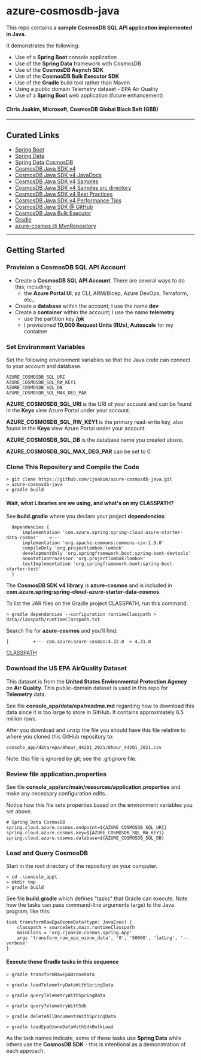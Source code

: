 # azure-cosmosdb-java

This repo contains a **sample CosmosDB SQL API application implemented in Java**.

It demonstrates the following:

- Use of a **Spring Boot** console application
- Use of the **Spring Data** framework with CosmosDB
- Use of the **CosmosDB Asynch SDK** 
- Use of the **CosmosDB Bulk Executor SDK**
- Use of the **Gradle** build tool rather than Maven
- Using a public domain Telemetry dataset - EPA Air Quality
- Use of a **Spring Boot** web application (future enhancement)

#### Chris Joakim, Microsoft, CosmosDB Global Black Belt (GBB)

---

## Curated Links

- [Spring Boot](https://spring.io/projects/spring-boot) 
- [Spring Data](https://spring.io/projects/spring-data)
- [Spring Data CosmosDB](https://docs.microsoft.com/en-us/azure/cosmos-db/sql/sql-api-sdk-java-spring-v3)
- [CosmosDB Java SDK v4](https://docs.microsoft.com/en-us/azure/cosmos-db/sql/sql-api-sdk-java-v4)
- [CosmosDB Java SDK v4 JavaDocs](https://azuresdkdocs.blob.core.windows.net/$web/java/azure-cosmos/latest/index.html)
- [CosmosDB Java SDK v4 Samples](https://github.com/Azure-Samples/azure-cosmos-java-sql-api-samples)
- [CosmosDB Java SDK v4 Samples src directory](https://github.com/Azure-Samples/azure-cosmos-java-sql-api-samples/tree/main/src/main/java/com/azure/cosmos/examples)
- [CosmosDB Java SDK v4 Best Practices](https://docs.microsoft.com/en-us/azure/cosmos-db/sql/best-practice-java)
- [CosmosDB Java SDK v4 Performance Tips](https://docs.microsoft.com/en-us/azure/cosmos-db/sql/performance-tips-java-sdk-v4-sql?tabs=api-async)
- [CosmosDB Java SDK @ GitHub](https://github.com/Azure/azure-sdk-for-java/tree/main/sdk/cosmos/azure-cosmos)
- [CosmosDB Java Bulk Executor](https://docs.microsoft.com/en-us/azure/cosmos-db/sql/bulk-executor-java)
- [Gradle](https://gradle.org/)
- [azure-cosmos @ MvnRepository](https://mvnrepository.com/artifact/com.azure/azure-cosmos)

---

## Getting Started 

### Provision a CosmosDB SQL API Account

- Create a **CosmosDB SQL API Account**.  There are several ways to do this; including:
  - the **Azure Portal UI**, az CLI, ARM/Bicep, Azure DevOps, Terraform, etc..
- Create a **database** within the account; I use the name **dev**
- Create a **container** within the account; I use the name **telemetry** 
  - use the partition key **/pk** 
  - I provisioned **10,000 Request Units (RUs), Autoscale** for my container 
  
### Set Environment Variables 

Set the following environment variables so that the Java code can connect to 
your account and database.

```
AZURE_COSMOSDB_SQL_URI
AZURE_COSMOSDB_SQL_RW_KEY1
AZURE_COSMOSDB_SQL_DB
AZURE_COSMOSDB_SQL_MAX_DEG_PAR
```

**AZURE_COSMOSDB_SQL_URI** is the URI of your account and can be found in the
**Keys** view Azure Portal under your account.

**AZURE_COSMOSDB_SQL_RW_KEY1** is the primary read-write key, also found in the
**Keys** view Azure Portal under your account. 

**AZURE_COSMOSDB_SQL_DB** is the database name you created above.

**AZURE_COSMOSDB_SQL_MAX_DEG_PAR** can be set to 0.

### Clone This Repository and Compile the Code 

```
> git clone https://github.com/cjoakim/azure-cosmosdb-java.git
> azure-cosmosdb-java
> gradle build
```

#### Wait, what Libraries are we using, and what's on my CLASSPATH?

See **build.gradle** where you declare your project **dependencies**:

```
  dependencies {
      implementation 'com.azure.spring:spring-cloud-azure-starter-data-cosmos'    <---
      implementation 'org.apache.commons:commons-csv:1.9.0'
      compileOnly 'org.projectlombok:lombok'
      developmentOnly 'org.springframework.boot:spring-boot-devtools'
      annotationProcessor 'org.projectlombok:lombok'
      testImplementation 'org.springframework.boot:spring-boot-starter-test'
  }
```

The **CosmosDB SDK v4 library** is **azure-cosmos** and is included in
**com.azure.spring:spring-cloud-azure-starter-data-cosmos**.

To list the JAR files on the Gradle project CLASSPATH, run this command:

``` 
> gradle dependencies --configuration runtimeClasspath > data/classpath/runtimeClasspath.txt
```

Search file for **azure-cosmos** and you'll find:

```
|         +--- com.azure:azure-cosmos:4.32.0 -> 4.31.0
```

[CLASSPATH](console_app/data/classpath/runtimeClasspath.txt)

### Download the US EPA AirQuality Dataset

This dataset is from the **United States Environmental Protection Agency**
on **Air Quality**.  This public-domain dataset is used in this repo for **Telemetry** data.

See file **console_app/data/epa/readme.md** regarding how to download this data
since it is too large to store in GitHub.  It contains approximately 6.5 million rows.

After you download and unzip the file you should have this file relative to 
where you cloned this GitHub repository to:

```
console_app/data/epa/8hour_44201_2021/8hour_44201_2021.csv
```

Note: this file is ignored by git; see the .gitignore file.

### Review file application.properties

See file **console_app/src/main/resources/application.properties**
and make any necessary configuration edits.  

Notice how this file sets properties based on the environment variables
you set above.

```
# Spring Data CosmosDB
spring.cloud.azure.cosmos.endpoint=${AZURE_COSMOSDB_SQL_URI}
spring.cloud.azure.cosmos.key=${AZURE_COSMOSDB_SQL_RW_KEY1}
spring.cloud.azure.cosmos.database=${AZURE_COSMOSDB_SQL_DB}
```

### Load and Query CosmosDB 

Start in the root directory of the repository on your computer.

```
> cd .\console_app\
> mkdir tmp
> gradle build
```

See file **build.gradle** which defines "tasks" that Gradle can execute.
Note how the tasks can pass command-line arguments (args) to the Java program, 
like this:

```
task transformRawEpaOzoneData(type: JavaExec) {
    classpath = sourceSets.main.runtimeClasspath
    mainClass = 'org.cjoakim.cosmos.spring.App'
    args 'transform_raw_epa_ozone_data', '0', '50000', 'latLng', '--verbose'
}
```

#### Execute these Gradle tasks in this sequence

```
> gradle transformRawEpaOzoneData

> gradle loadTelemetryDataWithSpringData

> gradle queryTelemetryWithSpringData

> gradle queryTelemetryWithSdk 

> gradle deleteAllDocumentsWithSpringData 

> gradle loadEpaOzoneDataWithSdkBulkLoad
```

As the task names indicate, some of these tasks use **Spring Data** while others
use the **CosmosDB SDK** - this is intentional as a demonstration of each approach.
